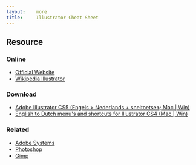 ```yaml
---
layout:    more
title:     Illustrator Cheat Sheet
---
```

<div class="content content-400">
    <div class="board board-326">
        <h2 class="board-title">Resource</h2>
        <div class="board-card">
            <h3 class="board-card-title">Online</h3>
            <ul>
                <li><a href="http://www.adobe.com/products/illustrator/">Official Website</a></li>
                <li><a href="http://en.wikipedia.org/wiki/Adobe_Illustrator">Wikipedia Illustrator</a></li>
            </ul>
        </div>
        <div class="board-card">
            <h3 class="board-card-title">Download</h3>
            <ul>
                <li><a href="http://www.wideopenwin.com/ilcs5.html">Adobe Illustrator CS5 (Engels &gt; Nederlands + sneltoetsen; Mac | Win)</a></li>
                <li><a href="http://www.wideopenwin.com/ilcs4.html">English to Dutch menu's and shortcuts for Illustrator CS4 (Mac | Win)</a></li>
            </ul>
        </div>
        <div class="board-card">
            <h3 class="board-card-title">Related</h3>
            <ul>
                <li><a href="/adobe" title="Adobe Systems Cheat Sheet">Adobe Systems</a></li>
                <li><a href="/photoshop" title="Photoshop Cheat Sheet">Photoshop</a></li>
                <li><a href="/gimp" title="Gimp Cheat Sheet">Gimp</a></li>
            </ul>
        </div>
    </div>
</div>
